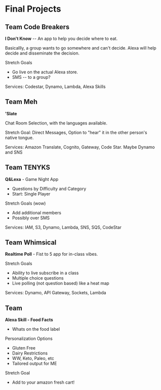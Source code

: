 # Final Projects

## Team Code Breakers

**I Don't Know** -- An app to help you decide where to eat.

Basicallly, a group wants to go somewhere and can't decide. Alexa will help decide and disseminate the decision.

Stretch Goals
- Go live on the actual Alexa store.
- SMS -- to a group?

Services: Codestar, Dynamo, Lambda, Alexa Skills

## Team Meh

**'Slate**

Chat Room Selection, with the languages available.

Stretch Goal: Direct Messages, Option to "hear" it in the other person's native tongue.

Services: Amazon Translate, Cognito, Gateway, Code Star. Maybe Dynamo and SNS


## Team  TENYKS

**Q&Lexa** - Game Night App

- Questions by Difficulty and Category
- Start: Single Player

Stretch Goals (wow)
- Add additional members
- Possibly over SMS

Services: IAM, S3, Dynamo, Lambda, SNS, SQS, CodeStar


## Team Whimsical

**Realtime Poll** - Fist to 5 app for in-class vibes.

Stretch Goals 
- Ability to live subscribe in a class
- Multiple choice questions
- Live polling (not question based) like a heat map

Services: Dynamo, API Gateway, Sockets, Lambda


## Team 

**Alexa Skill - Food Facts**

- Whats on the food label

Personalization Options
- Gluten Free
- Dairy Restrictions
- WW, Keto, Paleo, etc
- Tailored output for ME

Stretch Goal
- Add to your amazon fresh cart!

